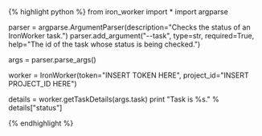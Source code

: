 <div class="python">{% highlight python %}
from iron_worker import *
import argparse

parser = argparse.ArgumentParser(description="Checks the status of an IronWorker task.")
parser.add_argument("--task", type=str, required=True, help="The id of the task whose status is being checked.")

args = parser.parse_args()

worker = IronWorker(token="INSERT TOKEN HERE", project_id="INSERT PROJECT_ID HERE")

details = worker.getTaskDetails(args.task)
print "Task is %s." % details["status"]

{% endhighlight %}
</div>
